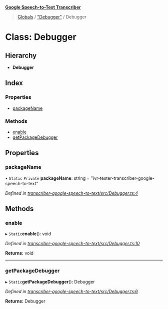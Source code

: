 **[Google Speech-to-Text Transcriber](../README.md)**

> [Globals](../README.md) / ["Debugger"](../modules/_debugger_.md) / Debugger

# Class: Debugger

## Hierarchy

* **Debugger**

## Index

### Properties

* [packageName](_debugger_.debugger.md#packagename)

### Methods

* [enable](_debugger_.debugger.md#enable)
* [getPackageDebugger](_debugger_.debugger.md#getpackagedebugger)

## Properties

### packageName

▪ `Static` `Private` **packageName**: string = "ivr-tester-transcriber-google-speech-to-text"

*Defined in [transcriber-google-speech-to-text/src/Debugger.ts:4](https://github.com/SketchingDev/ivr-tester/blob/e182b43/packages/transcriber-google-speech-to-text/src/Debugger.ts#L4)*

## Methods

### enable

▸ `Static`**enable**(): void

*Defined in [transcriber-google-speech-to-text/src/Debugger.ts:10](https://github.com/SketchingDev/ivr-tester/blob/e182b43/packages/transcriber-google-speech-to-text/src/Debugger.ts#L10)*

**Returns:** void

___

### getPackageDebugger

▸ `Static`**getPackageDebugger**(): Debugger

*Defined in [transcriber-google-speech-to-text/src/Debugger.ts:6](https://github.com/SketchingDev/ivr-tester/blob/e182b43/packages/transcriber-google-speech-to-text/src/Debugger.ts#L6)*

**Returns:** Debugger
